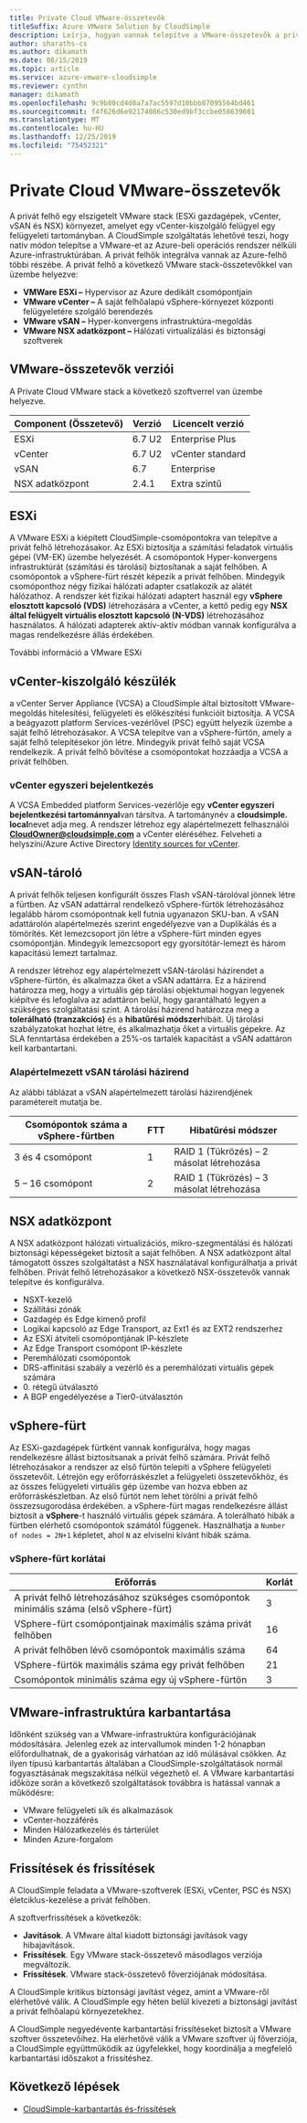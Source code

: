 ```yaml
---
title: Private Cloud VMware-összetevők
titleSuffix: Azure VMware Solution by CloudSimple
description: Leírja, hogyan vannak telepítve a VMware-összetevők a privát felhőben
author: sharaths-cs
ms.author: dikamath
ms.date: 08/15/2019
ms.topic: article
ms.service: azure-vmware-cloudsimple
ms.reviewer: cynthn
manager: dikamath
ms.openlocfilehash: 9c9b80cd4d8a7a7ac5597d10bbb87095564bd461
ms.sourcegitcommit: f4f626d6e92174086c530ed9bf3ccbe058639081
ms.translationtype: MT
ms.contentlocale: hu-HU
ms.lasthandoff: 12/25/2019
ms.locfileid: "75452321"
---
```

# <a name="private-cloud-vmware-components"></a>Private Cloud VMware-összetevők

A privát felhő egy elszigetelt VMware stack (ESXi gazdagépek, vCenter, vSAN és NSX) környezet, amelyet egy vCenter-kiszolgáló felügyel egy felügyeleti tartományban.  A CloudSimple szolgáltatás lehetővé teszi, hogy natív módon telepítse a VMware-et az Azure-beli operációs rendszer nélküli Azure-infrastruktúrában.  A privát felhők integrálva vannak az Azure-felhő többi részébe.  A privát felhő a következő VMware stack-összetevőkkel van üzembe helyezve:

* **VMWare ESXi –** Hypervisor az Azure dedikált csomópontjain
* **VMware vCenter –** A saját felhőalapú vSphere-környezet központi felügyeletére szolgáló berendezés
* **VMware vSAN –** Hyper-konvergens infrastruktúra-megoldás
* **VMware NSX adatközpont –** Hálózati virtualizálási és biztonsági szoftverek  

## <a name="vmware-component-versions"></a>VMware-összetevők verziói

A Private Cloud VMware stack a következő szoftverrel van üzembe helyezve.

| Component (Összetevő) | Verzió | Licencelt verzió |
|-----------|---------|------------------|
| ESXi | 6.7 U2 | Enterprise Plus |
| vCenter | 6.7 U2 | vCenter standard |
| vSAN | 6.7 | Enterprise |
| NSX adatközpont | 2.4.1 | Extra szintű |

## <a name="esxi"></a>ESXi

A VMware ESXi a kiépített CloudSimple-csomópontokra van telepítve a privát felhő létrehozásakor.  Az ESXi biztosítja a számítási feladatok virtuális gépei (VM-EK) üzembe helyezését.  A csomópontok Hyper-konvergens infrastruktúrát (számítási és tárolási) biztosítanak a saját felhőben.  A csomópontok a vSphere-fürt részét képezik a privát felhőben.  Mindegyik csomóponthoz négy fizikai hálózati adapter csatlakozik az alátét hálózathoz.  A rendszer két fizikai hálózati adaptert használ egy **vSphere elosztott kapcsoló (VDS)** létrehozására a vCenter, a kettő pedig egy **NSX által felügyelt virtuális elosztott kapcsoló (N-VDS)** létrehozásához használatos.  A hálózati adapterek aktív-aktív módban vannak konfigurálva a magas rendelkezésre állás érdekében.

További információ a VMware ESXi

## <a name="vcenter-server-appliance"></a>vCenter-kiszolgáló készülék

a vCenter Server Appliance (VCSA) a CloudSimple által biztosított VMware-megoldás hitelesítési, felügyeleti és előkészítési funkcióit biztosítja. A VCSA a beágyazott platform Services-vezérlővel (PSC) együtt helyezik üzembe a saját felhő létrehozásakor.  A VCSA telepítve van a vSphere-fürtön, amely a saját felhő telepítésekor jön létre.  Mindegyik privát felhő saját VCSA rendelkezik.  A privát felhő bővítése a csomópontokat hozzáadja a VCSA a privát felhőben.

### <a name="vcenter-single-sign-on"></a>vCenter egyszeri bejelentkezés

A VCSA Embedded platform Services-vezérlője egy **vCenter egyszeri bejelentkezési tartománnyal**van társítva.  A tartománynév a **cloudsimple. local**nevet adja meg.  A rendszer létrehoz egy alapértelmezett felhasználói **CloudOwner@cloudsimple.com** a vCenter eléréséhez.  Felveheti a helyszíni/Azure Active Directory [Identity sources for vCenter](set-vcenter-identity.md).

## <a name="vsan-storage"></a>vSAN-tároló

A privát felhők teljesen konfigurált összes Flash vSAN-tárolóval jönnek létre a fürtben.  Az vSAN adattárral rendelkező vSphere-fürtök létrehozásához legalább három csomópontnak kell futnia ugyanazon SKU-ban.  A vSAN adattárolón alapértelmezés szerint engedélyezve van a Duplikálás és a tömörítés.  Két lemezcsoport jön létre a vSphere-fürt minden egyes csomópontján. Mindegyik lemezcsoport egy gyorsítótár-lemezt és három kapacitású lemezt tartalmaz.

A rendszer létrehoz egy alapértelmezett vSAN-tárolási házirendet a vSphere-fürtön, és alkalmazza őket a vSAN adattárra.  Ez a házirend határozza meg, hogy a virtuális gép tárolási objektumai hogyan legyenek kiépítve és lefoglalva az adattáron belül, hogy garantálható legyen a szükséges szolgáltatási szint.  A tárolási házirend határozza meg a **tolerálható (tranzakciós)** és a **hibatűrési módszer**hibáit.  Új tárolási szabályzatokat hozhat létre, és alkalmazhatja őket a virtuális gépekre. Az SLA fenntartása érdekében a 25%-os tartalék kapacitást a vSAN adattáron kell karbantartani.  

### <a name="default-vsan-storage-policy"></a>Alapértelmezett vSAN tárolási házirend

Az alábbi táblázat a vSAN alapértelmezett tárolási házirendjének paramétereit mutatja be.

| Csomópontok száma a vSphere-fürtben | FTT | Hibatűrési módszer |
|------------------------------------|-----|--------------------------|
| 3 és 4 csomópont | 1 | RAID 1 (Tükrözés) – 2 másolat létrehozása |
| 5 – 16 csomópont | 2 | RAID 1 (Tükrözés) – 3 másolat létrehozása |

## <a name="nsx-data-center"></a>NSX adatközpont

A NSX adatközpont hálózati virtualizációs, mikro-szegmentálási és hálózati biztonsági képességeket biztosít a saját felhőben.  A NSX adatközpont által támogatott összes szolgáltatást a NSX használatával konfigurálhatja a privát felhőben.  Privát felhő létrehozásakor a következő NSX-összetevők vannak telepítve és konfigurálva.

* NSXT-kezelő
* Szállítási zónák
* Gazdagép és Edge kimenő profil
* Logikai kapcsoló az Edge Transport, az Ext1 és az EXT2 rendszerhez
* Az ESXi átviteli csomópontjának IP-készlete
* Az Edge Transport csomópont IP-készlete
* Peremhálózati csomópontok
* DRS-affinitási szabály a vezérlő és a peremhálózati virtuális gépek számára
* 0\. rétegű útválasztó
* A BGP engedélyezése a Tier0-útválasztón

## <a name="vsphere-cluster"></a>vSphere-fürt

Az ESXi-gazdagépek fürtként vannak konfigurálva, hogy magas rendelkezésre állást biztosítsanak a privát felhő számára.  Privát felhő létrehozásakor a rendszer az első fürtön telepíti a vSphere felügyeleti összetevőit.  Létrejön egy erőforráskészlet a felügyeleti összetevőkhöz, és az összes felügyeleti virtuális gép üzembe van hozva ebben az erőforráskészletban. Az első fürtöt nem lehet törölni a privát felhő összezsugorodása érdekében.  a vSphere-fürt magas rendelkezésre állást biztosít a **vSphere**-t használó virtuális gépek számára.  A tolerálható hibák a fürtben elérhető csomópontok számától függenek.  Használhatja a ```Number of nodes = 2N+1``` képletet, ahol ```N``` az elviselni kívánt hibák száma.

### <a name="vsphere-cluster-limits"></a>vSphere-fürt korlátai

| Erőforrás | Korlát |
|----------|-------|
| A privát felhő létrehozásához szükséges csomópontok minimális száma (első vSphere-fürt) | 3 |
| VSphere-fürt csomópontjainak maximális száma privát felhőben | 16 |
| A privát felhőben lévő csomópontok maximális száma | 64 |
| VSphere-fürtök maximális száma egy privát felhőben | 21 |
| Csomópontok minimális száma egy új vSphere-fürtön | 3 |

## <a name="vmware-infrastructure-maintenance"></a>VMware-infrastruktúra karbantartása

Időnként szükség van a VMware-infrastruktúra konfigurációjának módosítására. Jelenleg ezek az intervallumok minden 1-2 hónapban előfordulhatnak, de a gyakoriság várhatóan az idő múlásával csökken. Az ilyen típusú karbantartás általában a CloudSimple-szolgáltatások normál fogyasztásának megszakítása nélkül végezhető el. A VMware karbantartási időköze során a következő szolgáltatások továbbra is hatással vannak a működésre:

* VMware felügyeleti sík és alkalmazások
* vCenter-hozzáférés
* Minden Hálózatkezelés és tárterület
* Minden Azure-forgalom

## <a name="updates-and-upgrades"></a>Frissítések és frissítések

A CloudSimple feladata a VMware-szoftverek (ESXi, vCenter, PSC és NSX) életciklus-kezelése a privát felhőben.

A szoftverfrissítések a következők:

* **Javítások**. A VMware által kiadott biztonsági javítások vagy hibajavítások.
* **Frissítések**. Egy VMware stack-összetevő másodlagos verziója megváltozik.
* **Frissítések**. VMware stack-összetevő főverziójának módosítása.

A CloudSimple kritikus biztonsági javítást végez, amint a VMware-ről elérhetővé válik. A CloudSimple egy héten belül kivezeti a biztonsági javítást a privát felhőalapú környezetekhez.

A CloudSimple negyedévente karbantartási frissítéseket biztosít a VMware szoftver összetevőihez. Ha elérhetővé válik a VMware szoftver új főverziója, a CloudSimple együttműködik az ügyfelekkel, hogy koordinálja a megfelelő karbantartási időszakot a frissítéshez.  

## <a name="next-steps"></a>Következő lépések

* [CloudSimple-karbantartás és-frissítések](cloudsimple-maintenance-updates.md)
